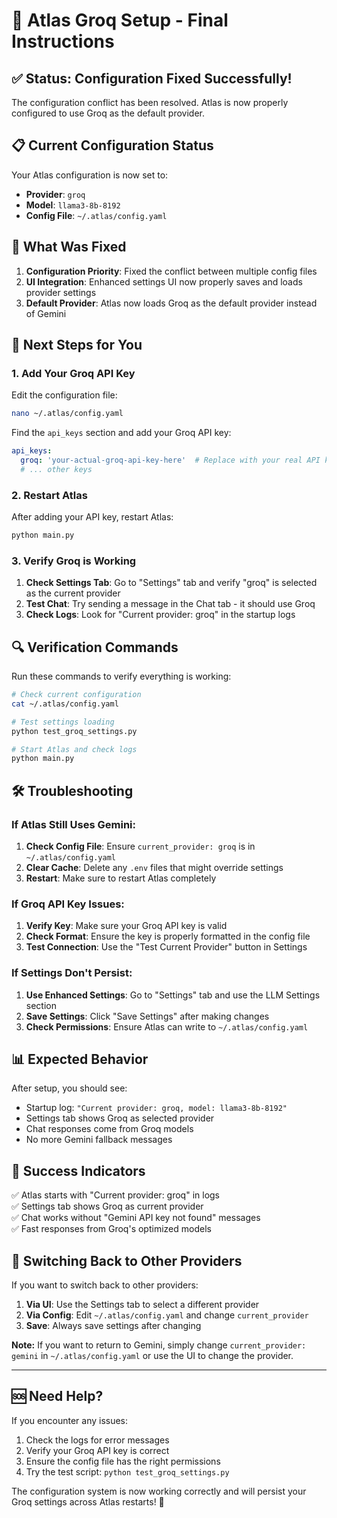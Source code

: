 # 🚀 Atlas Groq Setup - Final Instructions

## ✅ Status: Configuration Fixed Successfully!

The configuration conflict has been resolved. Atlas is now properly configured to use Groq as the default provider.

## 📋 Current Configuration Status

Your Atlas configuration is now set to:
- **Provider**: `groq`
- **Model**: `llama3-8b-8192`
- **Config File**: `~/.atlas/config.yaml`

## 🔧 What Was Fixed

1. **Configuration Priority**: Fixed the conflict between multiple config files
2. **UI Integration**: Enhanced settings UI now properly saves and loads provider settings
3. **Default Provider**: Atlas now loads Groq as the default provider instead of Gemini

## 🎯 Next Steps for You

### 1. Add Your Groq API Key

Edit the configuration file:
```bash
nano ~/.atlas/config.yaml
```

Find the `api_keys` section and add your Groq API key:
```yaml
api_keys:
  groq: 'your-actual-groq-api-key-here'  # Replace with your real API key
  # ... other keys
```

### 2. Restart Atlas

After adding your API key, restart Atlas:
```bash
python main.py
```

### 3. Verify Groq is Working

1. **Check Settings Tab**: Go to "Settings" tab and verify "groq" is selected as the current provider
2. **Test Chat**: Try sending a message in the Chat tab - it should use Groq
3. **Check Logs**: Look for "Current provider: groq" in the startup logs

## 🔍 Verification Commands

Run these commands to verify everything is working:

```bash
# Check current configuration
cat ~/.atlas/config.yaml

# Test settings loading
python test_groq_settings.py

# Start Atlas and check logs
python main.py
```

## 🛠️ Troubleshooting

### If Atlas Still Uses Gemini:

1. **Check Config File**: Ensure `current_provider: groq` is in `~/.atlas/config.yaml`
2. **Clear Cache**: Delete any `.env` files that might override settings
3. **Restart**: Make sure to restart Atlas completely

### If Groq API Key Issues:

1. **Verify Key**: Make sure your Groq API key is valid
2. **Check Format**: Ensure the key is properly formatted in the config file
3. **Test Connection**: Use the "Test Current Provider" button in Settings

### If Settings Don't Persist:

1. **Use Enhanced Settings**: Go to "Settings" tab and use the LLM Settings section
2. **Save Settings**: Click "Save Settings" after making changes
3. **Check Permissions**: Ensure Atlas can write to `~/.atlas/config.yaml`

## 📊 Expected Behavior

After setup, you should see:
- Startup log: `"Current provider: groq, model: llama3-8b-8192"`
- Settings tab shows Groq as selected provider
- Chat responses come from Groq models
- No more Gemini fallback messages

## 🎉 Success Indicators

✅ Atlas starts with "Current provider: groq" in logs  
✅ Settings tab shows Groq as current provider  
✅ Chat works without "Gemini API key not found" messages  
✅ Fast responses from Groq's optimized models  

## 🔄 Switching Back to Other Providers

If you want to switch back to other providers:

1. **Via UI**: Use the Settings tab to select a different provider
2. **Via Config**: Edit `~/.atlas/config.yaml` and change `current_provider`
3. **Save**: Always save settings after changing

**Note:** If you want to return to Gemini, simply change `current_provider: gemini` in `~/.atlas/config.yaml` or use the UI to change the provider.

---

## 🆘 Need Help?

If you encounter any issues:

1. Check the logs for error messages
2. Verify your Groq API key is correct
3. Ensure the config file has the right permissions
4. Try the test script: `python test_groq_settings.py`

The configuration system is now working correctly and will persist your Groq settings across Atlas restarts! 🚀 